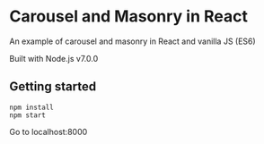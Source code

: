 # Carousel and Masonry in React

An example of carousel and masonry in React and vanilla JS (ES6)

Built with Node.js v7.0.0 

## Getting started
```
npm install
npm start
```
Go to localhost:8000